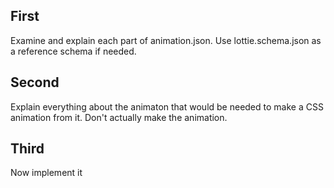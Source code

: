## First

Examine and explain each part of animation.json. Use lottie.schema.json as a reference schema if needed.

## Second

Explain everything about the animaton that would be needed to make a CSS animation from it. Don't actually make the animation.

## Third

Now implement it

